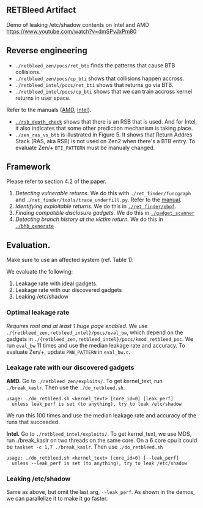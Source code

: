 RETBleed Artifact
-----------------

Demo of leaking /etc/shadow contents on Intel and AMD
https://www.youtube.com/watch?v=dmSPvJxPm80 

## Reverse engineering
- `./retbleed_zen/pocs/ret_bti` finds the patterns that cause BTB collisions.
- `./retbleed_zen/pocs/cp_bti` shows that collisions happen accross.
- `./retbleed_intel/pocs/ret_bti` shows that returns go via BTB.
- `./retbleed_intel/pocs/cp_bti` shows that we can train accross kernel returns
  in user space.

Refer to the manuals ([AMD](./retbleed_zen/pocs), [Intel](./retbleed_intel)).

- [`./rsb_depth_check`](./rsb_depth_check) shows that there is an RSB
    that is used. And for Intel, it also indicates that some other prediction
    mechanism is taking place.
- `./zen_ras_vs_btb` is illustrated in Figure 5. It shows that Return Addres
    Stack (RAS, aka RSB) is not used on Zen2 when there's a BTB entry. To
    evaluate Zen/+ `BTI_PATTERN` must be manualy changed.

## Framework

Please refer to section 4.2 of the paper.

1. *Detecting vulnerable returns.* We do this with `./ret_finder/funcgraph` and `./ret_finder/tools/trace_underfill.py`. Refer to the [manual](./ret_finder).
2. *Identifying exploitable returns.* We do this in [`./ret_finder/ebpf`](./ret_finder#ebpfmy_bpfpy-detect-controllable-input).
3. *Finding compatible disclosure gadgets.* We do this in [`./gadget_scanner`](./gadget_scanner)
4. *Detecting branch history at the victim return.* We do this in [`./bhb_generate`](./bhb_generate)

## Evaluation.

Make sure to use an affected system (ref. Table 1).

We evaluate the following:

1. Leakage rate with ideal gadgets.
2. Leakage rate with our discovered gadgets
3. Leaking /etc/shadow

### Optimal leakage rate
_Requires root and at least 1 huge page enabled._
We use `./{retbleed_zen,retbleed_intel}/pocs/eval_bw`, which depend on the
gadgets in `./{retbleed_zen,retbleed_intel}/pocs/kmod_retbleed_poc`. We run
`eval_bw` 11 times and use the median leakage rate and accuracy. To evaluate
Zen/+, update `PWN_PATTERN` in `eval_bw.c`. 

### Leakage rate with our discovered gadgets

**AMD.** Go to  `./retbleed_zen/exploits/`. To get kernel_text, run
`./break_kaslr`. Then use the `./do_retbleed.sh`.

```
usage: ./do_retbleed.sh <kernel_text> [core_id=0] [leak_perf]
  unless leak_perf is set (to anything), try to leak /etc/shadow
```

We run this 100 times and use the median leakage rate and accuracy of the runs
that succeeded. 


**Intel.** Go to `./retbleed_intel/exploits/`. To get kernel_text, we use MDS,
run ./break_kaslr on two threads on the same core. On a 6 core cpu it could be
`taskset -c 1,7 ./break_kaslr`. Then use `./do_retbleed.sh`

```
usage: ./do_retbleed.sh <kernel_text> [core_id=0] [--leak_perf]
  unless --leak_perf is set (to anything), try to leak /etc/shadow
```

### Leaking /etc/shadow
Same as above, but omit the last arg, `--leak_perf`. As shown in the demos, we can
parallelize it to make it go faster.

